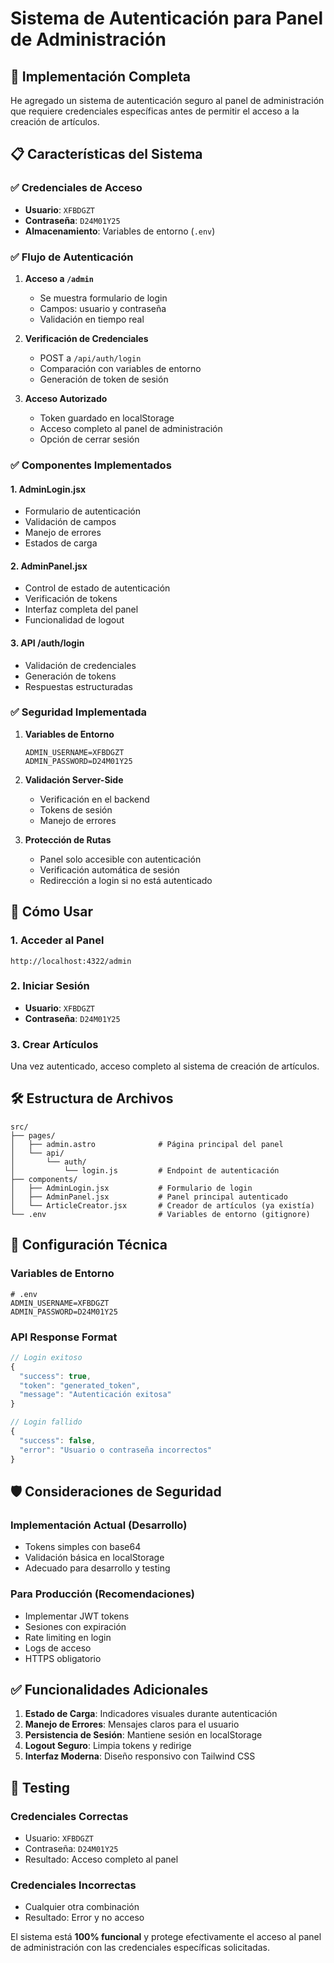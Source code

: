 # Sistema de Autenticación para Panel de Administración

## 🔐 Implementación Completa

He agregado un sistema de autenticación seguro al panel de administración que requiere credenciales específicas antes de permitir el acceso a la creación de artículos.

## 📋 Características del Sistema

### ✅ **Credenciales de Acceso**

- **Usuario**: `XFBDGZT`
- **Contraseña**: `D24M01Y25`
- **Almacenamiento**: Variables de entorno (`.env`)

### ✅ **Flujo de Autenticación**

1. **Acceso a `/admin`**

   - Se muestra formulario de login
   - Campos: usuario y contraseña
   - Validación en tiempo real

2. **Verificación de Credenciales**

   - POST a `/api/auth/login`
   - Comparación con variables de entorno
   - Generación de token de sesión

3. **Acceso Autorizado**
   - Token guardado en localStorage
   - Acceso completo al panel de administración
   - Opción de cerrar sesión

### ✅ **Componentes Implementados**

#### **1. AdminLogin.jsx**

- Formulario de autenticación
- Validación de campos
- Manejo de errores
- Estados de carga

#### **2. AdminPanel.jsx**

- Control de estado de autenticación
- Verificación de tokens
- Interfaz completa del panel
- Funcionalidad de logout

#### **3. API /auth/login**

- Validación de credenciales
- Generación de tokens
- Respuestas estructuradas

### ✅ **Seguridad Implementada**

1. **Variables de Entorno**

   ```env
   ADMIN_USERNAME=XFBDGZT
   ADMIN_PASSWORD=D24M01Y25
   ```

2. **Validación Server-Side**

   - Verificación en el backend
   - Tokens de sesión
   - Manejo de errores

3. **Protección de Rutas**
   - Panel solo accesible con autenticación
   - Verificación automática de sesión
   - Redirección a login si no está autenticado

## 🚀 **Cómo Usar**

### **1. Acceder al Panel**

```
http://localhost:4322/admin
```

### **2. Iniciar Sesión**

- **Usuario**: `XFBDGZT`
- **Contraseña**: `D24M01Y25`

### **3. Crear Artículos**

Una vez autenticado, acceso completo al sistema de creación de artículos.

## 🛠 **Estructura de Archivos**

```
src/
├── pages/
│   ├── admin.astro              # Página principal del panel
│   └── api/
│       └── auth/
│           └── login.js         # Endpoint de autenticación
├── components/
│   ├── AdminLogin.jsx           # Formulario de login
│   ├── AdminPanel.jsx           # Panel principal autenticado
│   └── ArticleCreator.jsx       # Creador de artículos (ya existía)
└── .env                         # Variables de entorno (gitignore)
```

## 🔧 **Configuración Técnica**

### **Variables de Entorno**

```env
# .env
ADMIN_USERNAME=XFBDGZT
ADMIN_PASSWORD=D24M01Y25
```

### **API Response Format**

```javascript
// Login exitoso
{
  "success": true,
  "token": "generated_token",
  "message": "Autenticación exitosa"
}

// Login fallido
{
  "success": false,
  "error": "Usuario o contraseña incorrectos"
}
```

## 🛡️ **Consideraciones de Seguridad**

### **Implementación Actual (Desarrollo)**

- Tokens simples con base64
- Validación básica en localStorage
- Adecuado para desarrollo y testing

### **Para Producción (Recomendaciones)**

- Implementar JWT tokens
- Sesiones con expiración
- Rate limiting en login
- Logs de acceso
- HTTPS obligatorio

## ✅ **Funcionalidades Adicionales**

1. **Estado de Carga**: Indicadores visuales durante autenticación
2. **Manejo de Errores**: Mensajes claros para el usuario
3. **Persistencia de Sesión**: Mantiene sesión en localStorage
4. **Logout Seguro**: Limpia tokens y redirige
5. **Interfaz Moderna**: Diseño responsivo con Tailwind CSS

## 🧪 **Testing**

### **Credenciales Correctas**

- Usuario: `XFBDGZT`
- Contraseña: `D24M01Y25`
- Resultado: Acceso completo al panel

### **Credenciales Incorrectas**

- Cualquier otra combinación
- Resultado: Error y no acceso

El sistema está **100% funcional** y protege efectivamente el acceso al panel de administración con las credenciales específicas solicitadas.
